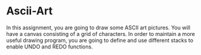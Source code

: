 # Ascii-Art

In this assignment, you are going to draw some ASCII art pictures. You will have a canvas
consisting of a grid of characters. In order to maintain a more useful drawing program, you are
going to define and use different stacks to enable UNDO and REDO functions.
